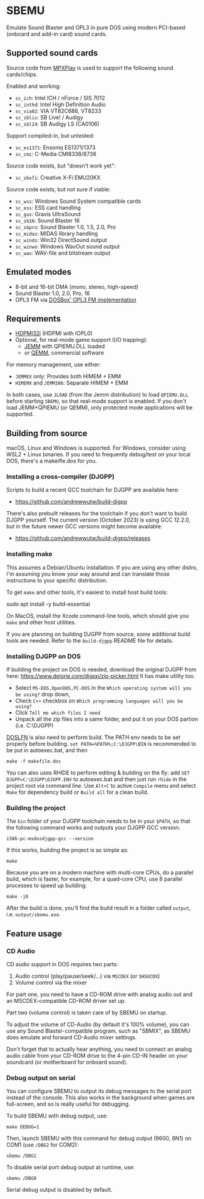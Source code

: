 # SBEMU

Emulate Sound Blaster and OPL3 in pure DOS using modern
PCI-based (onboard and add-in card) sound cards.

## Supported sound cards

Source code from [MPXPlay](https://mpxplay.sourceforge.net/)
is used to support the following sound cards/chips.

Enabled and working:

 * `sc_ich`: Intel ICH / nForce / SIS 7012
 * `sc_inthd`: Intel High Definition Audio
 * `sc_via82`: VIA VT82C686, VT8233
 * `sc_sbliv`: SB Live! / Audigy
 * `sc_sbl24`: SB Audigy LS (CA0106)

Support compiled-in, but untested:

 * `sc_es1371`: Ensoniq ES1371/1373
 * `sc_cmi`: C-Media CMI8338/8738

Source code exists, but "doesn't work yet":

 * `sc_sbxfi`: Creative X-Fi EMU20KX

Source code exists, but not sure if viable:

 * `sc_wss`: Windows Sound System compatible cards
 * `sc_ess`: ESS card handling
 * `sc_gus`: Gravis UltraSound
 * `sc_sb16`: Sound Blaster 16
 * `sc_sbpro`: Sound Blaster 1.0, 1.5, 2.0, Pro
 * `sc_midas`: MIDAS library handling
 * `sc_winds`: Win32 DirectSound output
 * `sc_winwo`: Windows WavOut sound output
 * `sc_wav`: WAV-file and bitstream output
 
## Emulated modes

 * 8-bit and 16-bit DMA (mono, stereo, high-speed)
 * Sound Blaster 1.0, 2.0, Pro, 16
 * OPL3 FM via [DOSBox' OPL3 FM implementation](https://www.dosbox.com/)

## Requirements

 * [HDPMI32i](https://github.com/crazii/HX) (HDPMI with IOPL0)
 * Optional, for real-mode game support (I/O trapping):
   * [JEMM](https://github.com/Baron-von-Riedesel/Jemm) with QPIEMU.DLL loaded
   * or [QEMM](https://en.wikipedia.org/wiki/QEMM), commercial software

For memory management, use either:

 * `JEMMEX` only: Provides both HIMEM + EMM
 * `HIMEMX` and `JEMM386`: Separate HIMEM + EMM

In both cases, use `JLOAD` (from the Jemm distribution)
to load `QPIEMU.DLL` before starting `SBEMU`,
so that real-mode support is enabled. If you don't load
JEMM+QPIEMU (or QEMM), only protected mode applications
will be supported.

## Building from source

macOS, Linux and Windows is supported. For Windows, consider using
WSL2 + Linux binaries. If you need to frequently debug/test on your
 local DOS, there's a makeifle.dos for you.

### Installing a cross-compiler (DJGPP)

Scripts to build a recent GCC toolchain for DJGPP are available here:

* https://github.com/andrewwutw/build-djgpp

There's also prebuilt releases for the toolchain if you don't want
to build DJGPP yourself. The current version (October 2023) is using
GCC 12.2.0, but in the future newer GCC versions might become available:

* https://github.com/andrewwutw/build-djgpp/releases

### Installing make

This assumes a Debian/Ubuntu installation. If you are using any other
distro, I'm assuming you know your way around and can translate those
instructions to your specific distribution.

To get `make` and other tools, it's easiest to install host build tools:

   sudo apt install -y build-essential

On MacOS, install the Xcode command-line tools, which should give you
`make` and other host utilities.

If you are planning on building DJGPP from source, some additional build
tools are needed. Refer to the `build-djgpp` README file for details.

### Installing DJGPP on DOS
If building the project on DOS is needed, download the original DJGPP 
from here: https://www.delorie.com/djgpp/zip-picker.html It has make utility too.  
* Select `MS-DOS,OpenDOS,PC-DOS` in the `Which operating system will you be using?` drop down,
* Check `C++` checkbox on `Which programming languages will you be using?`
* Click `Tell me which files I need`
* Unpack all the zip files into a same folder, and put it on your DOS partion (i.e. C:\DJGPP)

[DOSLFN](http://www.adoxa.altervista.org/doslfn/) is also need to perform build.
The PATH env needs to be set properly before building.
`set PATH=%PATH%;C:\DJGPP\BIN` is recommended to be put in autoexec.bat,
and then

`make -f makefile.dos`  

You can also uses RHIDE to perform editing & building on the fly:
add `SET DJGPP=C:\DJGPP\DJGPP.ENV` to autoexec.bat
and then just run `rhide` in the project root via command line.
Use `Alt+C` to active `Compile` menu and select `Make` for dependency build
or `Build all` for a clean build.

### Building the project

The `bin` folder of your DJGPP toolchain needs to be in your `$PATH`,
so that the following command works and outputs your DJGPP GCC version:

    i586-pc-msdosdjgpp-gcc --version

If this works, building the project is as simple as:

    make

Because you are on a modern machine with multi-core CPUs, do a parallel
build, which is faster, for example, for a quad-core CPU, use 8 parallel
processes to speed up building:

    make -j8

After the build is done, you'll find the build result in a folder called
`output`, i.e. `output/sbemu.exe`.

## Feature usage

### CD Audio

CD audio support in DOS requires two parts:

1. Audio control (play/pause/seek/...) via `MSCDEX` (or `SHSUCDX`)
2. Volume control via the mixer

For part one, you need to have a CD-ROM drive with analog audio out
and an MSCDEX-compatible CD-ROM driver set up.

Part two (volume control) is taken care of by SBEMU on startup.

To adjust the volume of CD-Audio (by default it's 100% volume),
you can use any Sound Blaster-compatible program, such as "SBMIX",
as SBEMU does emulate and forward CD-Audio mixer settings.

Don't forget that to actually hear anything, you need to connect
an analog audio cable from your CD-ROM drive to the 4-pin CD-IN
header on your soundcard (or motherboard for onboard sound).


### Debug output on serial

You can configure SBEMU to output its debug messages to the serial
port instead of the console. This also works in the background when
games are full-screen, and so is really useful for debugging.

To build SBEMU with debug output, use:

    make DEBUG=1

Then, launch SBEMU with this command for debug output (9600, 8N1)
on COM1 (use `/DBG2` for COM2):

    sbemu /DBG1

To disable serial port debug output at runtime, use:

    sbemu /DBG0

Serial debug output is disabled by default.

